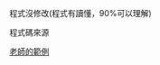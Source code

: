 程式沒修改(程式有讀懂，90%可以理解) 

程式碼來源

[老師的範例](https://github.com/a922777/ai/tree/master/python/02-optimize)
